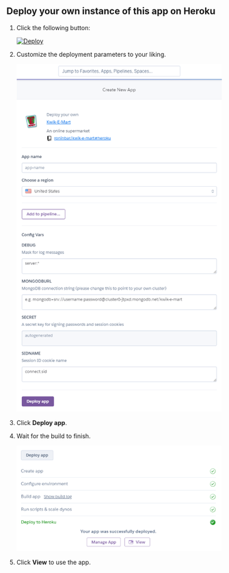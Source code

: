 ## Deploy your own instance of this app on Heroku

1. Click the following button:

    [![Deploy](https://www.herokucdn.com/deploy/button.png)](https://heroku.com/deploy)

2. Customize the deployment parameters to your liking.

    ![Customize](README/images/customize.png)
    
3. Click **Deploy app**.
4. Wait for the build to finish.

    ![Deploy App](README/images/deploy-app.png)

5. Click **View** to use the app.
